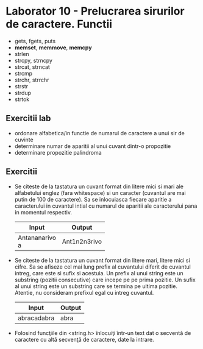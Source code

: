 # Laborator 10 - Prelucrarea sirurilor de caractere. Functii

* gets, fgets, puts
* **memset**, **memmove**, **memcpy**
* strlen
* strcpy, strncpy
* strcat, strncat
* strcmp
* strchr, strrchr
* strstr
* strdup
* strtok

## Exercitii lab
* ordonare alfabetica/in functie de numarul de caractere a unui sir de cuvinte
* determinare numar de aparitii al unui cuvant dintr-o propozitie
* determinare propozitie palindroma

## Exercitii
* Se citeste de la tastatura un cuvant format din litere mici si mari ale alfabetului englez (fara whitespace) si un caracter (cuvantul are mai putin de 100 de caractere). Sa se inlocuiasca fiecare aparitie a caracterului in cuvantul intial cu numarul de aparitii ale caracterului pana in momentul respectiv.

    | Input             | Output       |
    |-------------------|--------------|
    | Antananarivo<br>a | Ant1n2n3rivo |

* Se citeste de la tastatura un cuvant format din litere mari, litere mici si cifre. Sa se afiseze cel mai lung prefix al cuvantului diferit de cuvantul intreg, care este si sufix si acestuia. Un prefix al unui string este un substring (pozitii consecutive) care incepe pe pe prima pozitie. Un sufix al unui string este un substring care se termina pe ultima pozitie. Atentie, nu consideram prefixul egal cu intreg cuvantul.

    | Input       | Output |
    |-------------|--------|
    | abracadabra | abra   |

* Folosind funcţiile din <string.h> înlocuiţi într-un text dat o secventă de caractere cu altă secvenţă de caractere, date la intrare.
